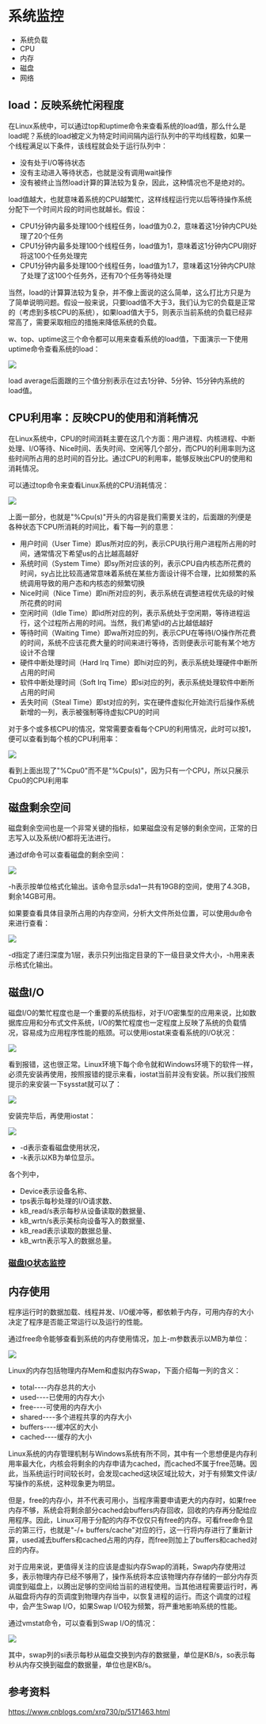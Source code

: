 # 系统监控
- 系统负载
- CPU
- 内存
- 磁盘
- 网络

## load：反映系统忙闲程度
在Linux系统中，可以通过top和uptime命令来查看系统的load值，那么什么是load呢？系统的load被定义为特定时间间隔内运行队列中的平均线程数，如果一个线程满足以下条件，该线程就会处于运行队列中：

- 没有处于I/O等待状态
- 没有主动进入等待状态，也就是没有调用wait操作
- 没有被终止当然load计算的算法较为复杂，因此，这种情况也不是绝对的。

load值越大，也就意味着系统的CPU越繁忙，这样线程运行完以后等待操作系统分配下一个时间片段的时间也就越长。假设：

- CPU1分钟内最多处理100个线程任务，load值为0.2，意味着这1分钟内CPU处理了20个任务
- CPU1分钟内最多处理100个线程任务，load值为1，意味着这1分钟内CPU刚好将这100个任务处理完
- CPU1分钟内最多处理100个线程任务，load值为1.7，意味着这1分钟内CPU除了处理了这100个任务外，还有70个任务等待处理

当然，load的计算算法较为复杂，并不像上面说的这么简单，这么打比方只是为了简单说明问题。假设一般来说，只要load值不大于3，我们认为它的负载是正常的（考虑到多核CPU的系统），如果load值大于5，则表示当前系统的负载已经非常高了，需要采取相应的措施来降低系统的负载。

w、top、uptime这三个命令都可以用来查看系统的load值，下面演示一下使用uptime命令查看系统的load：

![](images/monitor-system-load.png)

load average后面跟的三个值分别表示在过去1分钟、5分钟、15分钟内系统的load值。
   
## CPU利用率：反映CPU的使用和消耗情况
在Linux系统中，CPU的时间消耗主要在这几个方面：用户进程、内核进程、中断处理、I/O等待、Nice时间、丢失时间、空闲等几个部分，而CPU的利用率则为这些时间所占用的总时间的百分比。通过CPU的利用率，能够反映出CPU的使用和消耗情况。

可以通过top命令来查看Linux系统的CPU消耗情况：

![](images/monitor-system-cpu.png)

上面一部分，也就是"%Cpu(s)"开头的内容是我们需要关注的，后面跟的列便是各种状态下CPU所消耗的时间比，看下每一列的意思：

- 用户时间（User  Time）即us所对应的列，表示CPU执行用户进程所占用的时间，通常情况下希望us的占比越高越好 
- 系统时间（System Time）即sy所对应该的列，表示CPU自内核态所花费的时间，sy占比比较高通常意味着系统在某些方面设计得不合理，比如频繁的系统调用导致的用户态和内核态的频繁切换
- Nice时间（Nice Time）即ni所对应的列，表示系统在调整进程优先级的时候所花费的时间
- 空闲时间（Idle Time）即id所对应的列，表示系统处于空闲期，等待进程运行，这个过程所占用的时间。当然，我们希望id的占比越低越好
- 等待时间（Waiting Time）即wa所对应的列，表示CPU在等待I/O操作所花费的时间，系统不应该花费大量的时间来进行等待，否则便表示可能有某个地方设计不合理
- 硬件中断处理时间（Hard Irq Time）即hi对应的列，表示系统处理硬件中断所占用的时间
- 软件中断处理时间（Soft Irq Time）即si对应的列，表示系统处理软件中断所占用的时间
- 丢失时间（Steal Time）即st对应的列，实在硬件虚拟化开始流行后操作系统新增的一列，表示被强制等待虚拟CPU的时间

对于多个或多核CPU的情况，常常需要查看每个CPU的利用情况，此时可以按1，便可以查看到每个核的CPU利用率：

![](images/monitor-system-cpu-1.png)

看到上面出现了"%Cpu0"而不是"%Cpu(s)"，因为只有一个CPU，所以只展示Cpu0的CPU利用率

## 磁盘剩余空间
磁盘剩余空间也是一个非常关键的指标，如果磁盘没有足够的剩余空间，正常的日志写入以及系统I/O都将无法进行。

通过df命令可以查看磁盘的剩余空间：

![](images/monitor-system-driver.png)

-h表示按单位格式化输出。该命令显示sda1一共有19GB的空间，使用了4.3GB，剩余14GB可用。

如果要查看具体目录所占用的内存空间，分析大文件所处位置，可以使用du命令来进行查看：

![](images/monitor-system-driver-1.png)

-d指定了递归深度为1层，表示只列出指定目录的下一级目录文件大小，-h用来表示格式化输出。

## 磁盘I/O
磁盘I/O的繁忙程度也是一个重要的系统指标，对于I/O密集型的应用来说，比如数据库应用和分布式文件系统，I/O的繁忙程度也一定程度上反映了系统的负载情况，容易成为应用程序性能的瓶颈。可以使用iostat来查看系统的I/O状况：

![](images/monitor-system-io.png)

看到报错，这也很正常。Linux环境下每个命令就和Windows环境下的软件一样，必须先安装再使用，按照报错的提示来看，iostat当前并没有安装。所以我们按照提示的来安装一下sysstat就可以了：

![](images/monitor-system-io-1.png)

安装完毕后，再使用iostat：

![](images/monitor-system-io-2.png)

- -d表示查看磁盘使用状况，
- -k表示以KB为单位显示。

各个列中，
- Device表示设备名称、
- tps表示每秒处理的I/O请求数、
- kB_read/s表示每秒从设备读取的数据量、
- kB_wrtn/s表示美标向设备写入的数据量、
- kB_read表示读取的数据总量、
- kB_wrtn表示写入的数据总量。

### [磁盘IO状态监控](../../java/io/iostat.md)

## 内存使用
程序运行时的数据加载、线程并发、I/O缓冲等，都依赖于内存，可用内存的大小决定了程序是否能正常运行以及运行的性能。

通过free命令能够查看到系统的内存使用情况，加上-m参数表示以MB为单位：

![](images/monitor-system-memory.png)

Linux的内存包括物理内存Mem和虚拟内存Swap，下面介绍每一列的含义：

- total----内存总共的大小
- used----已使用的内存大小
- free----可使用的内存大小
- shared----多个进程共享的内存大小
- buffers----缓冲区的大小
- cached----缓存的大小

Linux系统的内存管理机制与Windows系统有所不同，其中有一个思想便是内存利用率最大化，内核会将剩余的内存申请为cached，而cached不属于free范畴。因此，当系统运行时间较长时，会发现cached这块区域比较大，对于有频繁文件读/写操作的系统，这种现象更为明显。

但是，free的内存小，并不代表可用小，当程序需要申请更大的内存时，如果free内存不够，系统会将剩余部分cached会buffers内存回收，回收的内存再分配给应用程序。因此，Linux可用于分配的内存不仅仅只有free的内存。可看free命令显示的第三行，也就是"-/+ buffers/cache"对应的行，这一行将内存进行了重新计算，used减去buffers和cached占用的内存，而free则加上了buffers和cached对应的内存。

对于应用来说，更值得关注的应该是虚拟内存Swap的消耗，Swap内存使用过多，表示物理内存已经不够用了，操作系统将本应该物理内存存储的一部分内存页调度到磁盘上，以腾出足够的空间给当前的进程使用。当其他进程需要运行时，再从磁盘将内存的页调度到物理内存当中，以恢复进程的运行。而这个调度的过程中，会产生Swap I/O，如果Swap I/O较为频繁，将严重地影响系统的性能。

通过vmstat命令，可以查看到Swap I/O的情况：

![](images/monitor-system-memory-1.png)

其中，swap列的si表示每秒从磁盘交换到内存的数据量，单位是KB/s，so表示每秒从内存交换到磁盘的数据量，单位也是KB/s。

## 参考资料
https://www.cnblogs.com/xrq730/p/5171463.html
